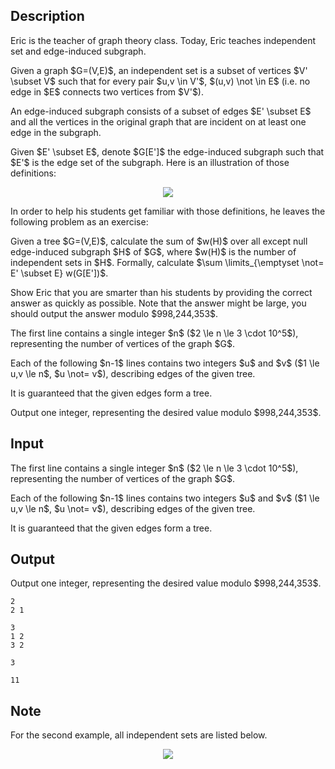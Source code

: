 ## Description

<div><p>Eric is the teacher of graph theory class. Today, Eric teaches independent set and edge-induced subgraph.</p><p>Given a graph $G=(V,E)$, an <span class="tex-font-style-it">independent set</span> is a subset of vertices $V' \subset V$ such that for every pair $u,v \in V'$, $(u,v) \not \in E$ (i.e. no edge in $E$ connects two vertices from $V'$).</p><p>An <span class="tex-font-style-it">edge-induced subgraph</span> consists of a subset of edges $E' \subset E$ and all the vertices in the original graph that are incident on at least one edge in the subgraph.</p><p>Given $E' \subset E$, denote $G[E']$ the edge-induced subgraph such that $E'$ is the edge set of the subgraph. Here is an illustration of those definitions:</p><center> <img class="tex-graphics" src="file://yn85SX0W.png" style="max-width: 100.0%;max-height: 100.0%;"> </center><p>In order to help his students get familiar with those definitions, he leaves the following problem as an exercise:</p><p>Given a tree $G=(V,E)$, calculate the sum of $w(H)$ over all except null edge-induced subgraph $H$ of $G$, where $w(H)$ is the number of independent sets in $H$. Formally, calculate $\sum \limits_{\emptyset \not= E' \subset E} w(G[E'])$.</p><p>Show Eric that you are smarter than his students by providing the correct answer as quickly as possible. Note that the answer might be large, you should output the answer modulo $998,244,353$.</p></div><div class="input-specification"><p>The first line contains a single integer $n$ ($2 \le n \le 3 \cdot 10^5$), representing the number of vertices of the graph $G$.</p><p>Each of the following $n-1$ lines contains two integers $u$ and $v$ ($1 \le u,v \le n$, $u \not= v$), describing edges of the given tree.</p><p>It is guaranteed that the given edges form a tree.</p></div><div class="output-specification"><p>Output one integer, representing the desired value modulo $998,244,353$.</p></div>

## Input

<p>The first line contains a single integer $n$ ($2 \le n \le 3 \cdot 10^5$), representing the number of vertices of the graph $G$.</p><p>Each of the following $n-1$ lines contains two integers $u$ and $v$ ($1 \le u,v \le n$, $u \not= v$), describing edges of the given tree.</p><p>It is guaranteed that the given edges form a tree.</p>

## Output

<p>Output one integer, representing the desired value modulo $998,244,353$.</p>





```input1
2
2 1
```




```input2
3
1 2
3 2
```




```output1
3
```




```output2
11
```



## Note

<p>For the second example, all independent sets are listed below.</p><center> <img class="tex-graphics" src="file://X1Jco9Qz.png" style="max-width: 100.0%;max-height: 100.0%;"> </center>
